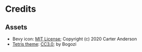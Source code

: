 # Credits

## Assets

* Bevy icon: [MIT License](licenses/Bevy_MIT_License.md); Copyright (c) 2020 Carter Anderson
* [Tetris theme](https://commons.wikimedia.org/wiki/File:Tetris_theme.ogg): [CC3.0](licenses/cc3.md); by Bogozi